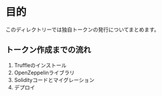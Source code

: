 # 目的
このディレクトリーでは独自トークンの発行についてまとめます。

## トークン作成までの流れ
1. Truffleのインストール
2. OpenZeppelinライブラリ
3. Solidityコードとマイグレーション
4. デプロイ


